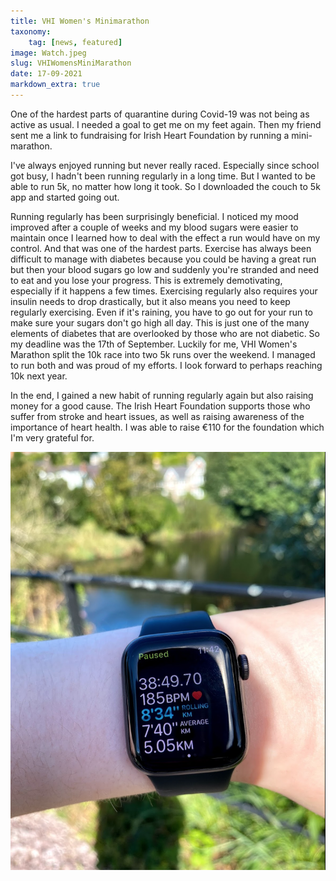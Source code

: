 ```yaml
---
title: VHI Women's Minimarathon
taxonomy:
    tag: [news, featured]
image: Watch.jpeg
slug: VHIWomensMiniMarathon
date: 17-09-2021
markdown_extra: true
---
```


One of the hardest parts of quarantine during Covid-19 was not being as active as usual. I needed a goal to get me on my feet again. Then my friend sent me a link to fundraising for Irish Heart Foundation by running a mini-marathon.

I've always enjoyed running but never really raced. Especially since school got busy, I hadn't been running regularly in a long time. But I wanted to be able to run 5k, no matter how long it took. So I downloaded the couch to 5k app and started going out.

Running regularly has been surprisingly beneficial. I noticed my mood improved after a couple of weeks and my blood sugars were easier to maintain once I learned how to deal with the effect a run would have on my control. And that was one of the hardest parts. Exercise has always been difficult to manage with diabetes because you could be having a  great run but then your blood sugars go low and suddenly you're stranded and need to eat and you lose your progress. This is extremely demotivating, especially if it happens a few times. Exercising regularly also requires your insulin needs to drop drastically, but it also means you need to keep regularly exercising. Even if it's raining, you have to go out for your run to make sure your sugars don't go high all day. This is just one of the many elements of diabetes that are overlooked by those who are not diabetic.
So my deadline was the 17th of September. Luckily for me, VHI Women's Marathon split the 10k race into two 5k runs over the weekend. I managed to run both and was proud of my efforts. I look forward to perhaps reaching 10k next year.

In the end, I gained a new habit of running regularly again but also raising money for a good cause. The Irish Heart Foundation supports those who suffer from stroke and heart issues, as well as raising awareness of the importance of heart health. I was able to raise €110 for the foundation which I'm very grateful for.

![FirstRun](watch.png)
